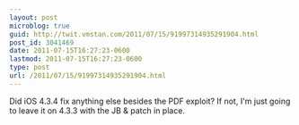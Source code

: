 ```yaml
---
layout: post
microblog: true
guid: http://twit.vmstan.com/2011/07/15/91997314935291904.html
post_id: 3041469
date: 2011-07-15T16:27:23-0600
lastmod: 2011-07-15T16:27:23-0600
type: post
url: /2011/07/15/91997314935291904.html
---
```

Did iOS 4.3.4 fix anything else besides the PDF exploit? If not, I'm just going to leave it on 4.3.3 with the JB & patch in place.
